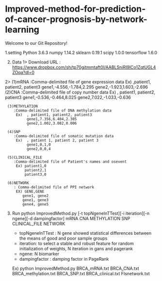 # Improved-method-for-prediction-of-cancer-prognosis-by-network-learning
Welcome to our Git Repository!

1.setting
  Python  3.6.3
  numpy 1.14.2
  sklearn 0.19.1
  scipy 1.0.0
  tensorflow 1.6.0
  
2.  Data
1> Download URL
: https://www.dropbox.com/sh/tp70gitmmtaft0l/AABLSniRI9lCo1ZqtUGL4ZOqa?dl=0
  
 
 
 
 
 
 
 2> (1)mRNA
        :Comma-delimited file of gene expression data 
          Ex)  ,patient1, patient2, patient3
              gene1,-4.556,-1.784,2.295
              gene2,-1.923,1.603,-2.696         
     (2)CNA
        :Comma-delimited file of copy number data 
          Ex)  , patient1, patient2, patient3
              gene1,-0.536,-0.464,8.025
              gene2,7.022,-1.033,-0.636
              
     (3)METHYLATION
        :Comma-delimited file of DNA methylation data
         Ex)  , patient1, patient2, patient3
              gene1,7.356,6.404,2.305
              gene2,1.002,3.082,0.006
              
     (4)SNP
        :Comma-delimited file of somatic mutation data
         Ex)  , patient 1, patient 2, patient 3
              gene1,0,1,0
              gene2,0,0,4
              
     (5)CLINICAL_FILE
        :Comma-delimited file of Patient's names and osevent
         Ex) patient1,0
             patient2,1
             patient3,0
        
     (6)NETWORK
        : Comma-delimited file of PPI network
         EX) GENE,GENE
            gene1, gene2
            gene1, gene3
            gene4, gene5
        
  
3. Run
    python ImprovedMethod.py [-t topNgeneInTTest][-i iteration][-n ngene][-d dampingfactor] mRNA CNA METHYLATION SNP CLINICAL_FILE NETWORK
    
    - topNgeneInTTest : N gene showed statistical differences between the means of good and poor sample groups
    - iteration: to select a stable and robust feature for random initialization of weights, N iteration in gans and pagerank
    - ngene: N biomarker
    - dampingfactor : damping factor in PageRank
    
    Ex) python ImprovedMethod.py BRCA_mRNA.txt BRCA_CNA.txt BRCA_methylation.txt BRCA_SNP.txt BRCA_clinical.txt 
           FIsnetwork.txt






